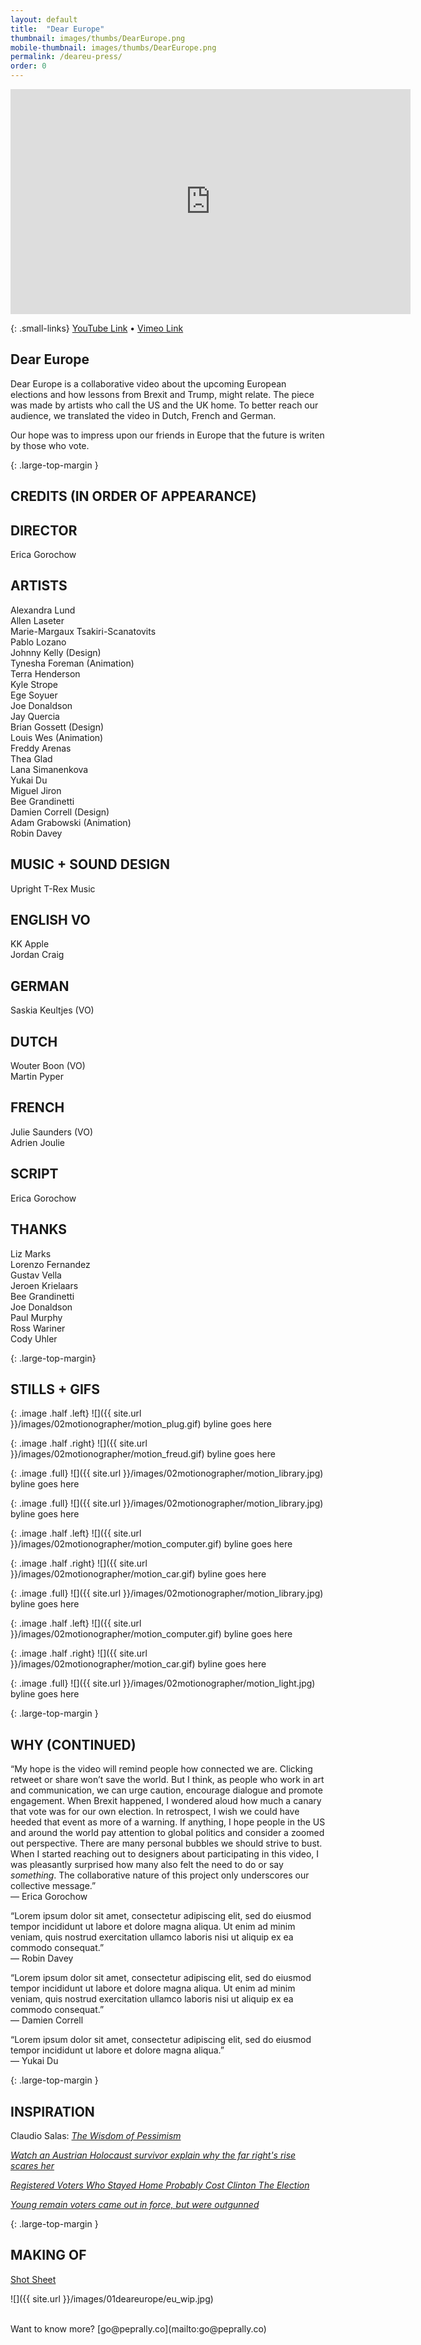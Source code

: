 ```yaml
---
layout: default
title:  "Dear Europe"
thumbnail: images/thumbs/DearEurope.png
mobile-thumbnail: images/thumbs/DearEurope.png
permalink: /deareu-press/
order: 0
---
```


<div class='embed-container no-bottom-margin'>
    <iframe src="https://player.vimeo.com/video/171939446" width="640" height="360" frameborder="0" webkitallowfullscreen mozallowfullscreen allowfullscreen></iframe>
</div>

{: .small-links}
[YouTube Link](http://vimeo.com/171939446) • [Vimeo Link](http://vimeo.com/171939446)

## Dear Europe
Dear Europe is a collaborative video about the upcoming European elections and how lessons from Brexit and Trump, might relate. The piece was made by artists who call the US and the UK home. To better reach our audience, we translated the video in Dutch, French and German.

Our hope was to impress upon our friends in Europe that the future is writen by those who vote.


{: .large-top-margin }
## CREDITS (IN ORDER OF APPEARANCE)

## DIRECTOR
Erica Gorochow

<p>
    <div class="lists left">
        <h2>ARTISTS</h2>
        Alexandra Lund<br/>
        Allen Laseter<br/>
        Marie-Margaux Tsakiri-Scanatovits<br/>
        Pablo Lozano<br/>
        Johnny Kelly (Design)<br/>
        Tynesha Foreman (Animation)<br/>
        Terra Henderson<br/>
        Kyle Strope<br/>
        Ege Soyuer<br/>
        Joe Donaldson<br/>
        Jay Quercia<br/>
    </div>
    <div class="lists right">
        Brian Gossett (Design)<br/>
        Louis Wes (Animation)<br/>
        Freddy Arenas<br/>
        Thea Glad<br/>
        Lana Simanenkova<br/>
        Yukai Du<br/>
        Miguel Jiron<br/>
        Bee Grandinetti<br/>
        Damien Correll (Design)<br/>
        Adam Grabowski (Animation)<br/>
        Robin Davey<br/>
    </div>
    <div class="clear"></div>
</p>


<p class="large-top-margin">
    <div class="lists left">
        <p>
            <h2>MUSIC + SOUND DESIGN</h2>
            Upright T-Rex Music
        </p>
        <p>
            <h2>ENGLISH VO</h2>
            KK Apple<br/>
            Jordan Craig
        </p>
        <p>
            <h2>GERMAN</h2>
            Saskia Keultjes (VO)
        </p>
        <p>
            <h2>DUTCH</h2>
            Wouter Boon (VO)<br/>
            Martin Pyper
        </p>
        <p>
            <h2>FRENCH</h2>
            Julie Saunders (VO)<br/>
            Adrien Joulie
        </p>
    </div>
    <div class="lists right">
        <p>
            <h2>SCRIPT</h2>
            Erica Gorochow
        </p>
        <p>
            <h2>THANKS</h2>
            Liz Marks<br/>
            Lorenzo Fernandez<br/>
            Gustav Vella<br/>
            Jeroen Krielaars<br/>
            Bee Grandinetti<br/>
            Joe Donaldson<br/>
            Paul Murphy<br/>
            Ross Wariner<br/>
            Cody Uhler
        </p>
    </div>
    <div class="clear"></div>
</p>


{: .large-top-margin}
## STILLS + GIFS

{: .image .half .left}
![]({{ site.url }}/images/02motionographer/motion_plug.gif) byline goes here

{: .image .half .right}
![]({{ site.url }}/images/02motionographer/motion_freud.gif) byline goes here

{: .image .full}
![]({{ site.url }}/images/02motionographer/motion_library.jpg) byline goes here

{: .image .full}
![]({{ site.url }}/images/02motionographer/motion_library.jpg) byline goes here

{: .image .half .left}
![]({{ site.url }}/images/02motionographer/motion_computer.gif) byline goes here

{: .image .half .right}
![]({{ site.url }}/images/02motionographer/motion_car.gif) byline goes here

{: .image .full}
![]({{ site.url }}/images/02motionographer/motion_library.jpg) byline goes here

{: .image .half .left}
![]({{ site.url }}/images/02motionographer/motion_computer.gif) byline goes here

{: .image .half .right}
![]({{ site.url }}/images/02motionographer/motion_car.gif) byline goes here

{: .image .full}
![]({{ site.url }}/images/02motionographer/motion_light.jpg) byline goes here


{: .large-top-margin }
## **WHY (CONTINUED)**
“My hope is the video will remind people how connected we are. Clicking retweet or share won’t save the world. But I think, as people who work in art and communication, we can urge caution, encourage dialogue and promote engagement. When Brexit happened, I wondered aloud how much a canary that vote was for our own election. In retrospect, I wish we could have heeded that event as more of a warning. If anything, I hope people in the US and around the world pay attention to global politics and consider a zoomed out perspective. There are many personal bubbles we should strive to bust. When I started reaching out to designers about participating in this video, I was pleasantly surprised how many also felt the need to do or say *something*. The collaborative nature of this project only underscores our collective message.”<br/>
— Erica Gorochow  

“Lorem ipsum dolor sit amet, consectetur adipiscing elit, sed do eiusmod tempor incididunt ut labore et dolore magna aliqua. Ut enim ad minim veniam, quis nostrud exercitation ullamco laboris nisi ut aliquip ex ea commodo consequat.”<br/>
— Robin Davey 

“Lorem ipsum dolor sit amet, consectetur adipiscing elit, sed do eiusmod tempor incididunt ut labore et dolore magna aliqua. Ut enim ad minim veniam, quis nostrud exercitation ullamco laboris nisi ut aliquip ex ea commodo consequat.”<br/>
— Damien Correll 

“Lorem ipsum dolor sit amet, consectetur adipiscing elit, sed do eiusmod tempor incididunt ut labore et dolore magna aliqua.”<br/>
— Yukai Du

{: .large-top-margin }
## **INSPIRATION**
Claudio Salas: [*The Wisdom of Pessimism*](http://motionographer.com/2015/10/27/making-the-wisdom-of-pessimism/)<br/>

[*Watch an Austrian Holocaust survivor explain why the far right's rise scares her*](http://www.vox.com/world/2016/11/30/13784954/austria-gertrude-holocaust-survivor-presidential-election)<br/>

[*Registered Voters Who Stayed Home Probably Cost Clinton The Election*](https://fivethirtyeight.com/features/registered-voters-who-stayed-home-probably-cost-clinton-the-election/)<br/>

[*Young remain voters came out in force, but were outgunned*](https://www.theguardian.com/politics/2016/jun/24/young-remain-voters-came-out-in-force-but-were-outgunned)

{: .large-top-margin }
## **MAKING OF**
[Shot Sheet](https://docs.google.com/spreadsheets/d/1N5A9IW2XWXsn-t3c8Qlc89-Yv5gLCgSP8TTGoViwYts/edit?usp=sharing) 

![]({{ site.url }}/images/01deareurope/eu_wip.jpg)

<br/>
Want to know more? [go@peprally.co](mailto:go@peprally.co)






